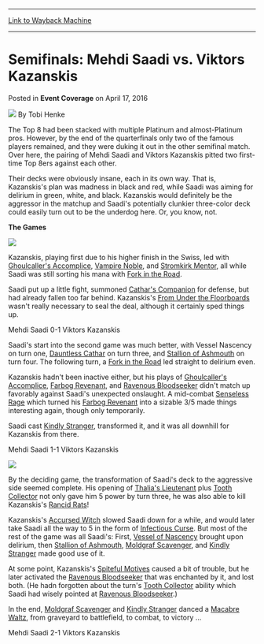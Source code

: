 
---
[Link to Wayback Machine](https://web.archive.org/web/20170415153727/http://magic.wizards.com/en/events/coverage/gpbar16/semifinals-mehdi-saadi-vs-viktors-kazanskis-2016-04-17)

[_metadata_:author]:- "Tobi Henke"
[_metadata_:description]:- "The Top 8 had been stacked with multiple Platinum and almost-Platinum pros. However, by the end of the quarterfinals only two of the famous players remained, and they were duking it out in the other semifinal match. Over here, the pairing of Mehdi Saadi and Viktors Kazanskis pitted two first-time Top 8ers against each other."
[_metadata_:generator]:- "Drupal 7 (http://drupal.org)"
[_metadata_:node]:- "1017596"
[_metadata_:publish_date]:- "2016-04-17"
[_metadata_:source]:- "div-main-content"
[_metadata_:title]:- "Semifinals: Mehdi Saadi vs. Viktors Kazanskis"
[_metadata_:wayback_capture_timestamp]:- "2017-04-15 15:37:27"
[_metadata_:wayback_raw_url]:- "https://web.archive.org/web/20170415153727id_/http://magic.wizards.com/en/events/coverage/gpbar16/semifinals-mehdi-saadi-vs-viktors-kazanskis-2016-04-17"
[_metadata_:wayback_url]:- "http://magic.wizards.com/en/events/coverage/gpbar16/semifinals-mehdi-saadi-vs-viktors-kazanskis-2016-04-17"
---


Semifinals: Mehdi Saadi vs. Viktors Kazanskis
=============================================



 Posted in **Event Coverage**
 on April 17, 2016 






![](https://media.magic.wizards.com/styles/auth_small/public/images/person/henke_author.jpg)
By Tobi Henke











The Top 8 had been stacked with multiple Platinum and almost-Platinum pros. However, by the end of the quarterfinals only two of the famous players remained, and they were duking it out in the other semifinal match. Over here, the pairing of Mehdi Saadi and Viktors Kazanskis pitted two first-time Top 8ers against each other.


Their decks were obviously insane, each in its own way. That is, Kazanskis's plan was madness in black and red, while Saadi was aiming for delirium in green, white, and black. Kazanskis would definitely be the aggressor in the matchup and Saadi's potentially clunkier three-color deck could easily turn out to be the underdog here. Or, you know, not.


**The Games**


**![](https://media.wizards.com/2016/events/gpbar16/sf1_saadi.jpg)**


Kazanskis, playing first due to his higher finish in the Swiss, led with [Ghoulcaller's Accomplice](http://gatherer.wizards.com/Pages/Card/Details.aspx?name=Ghoulcaller%27s+Accomplice), [Vampire Noble](http://gatherer.wizards.com/Pages/Card/Details.aspx?name=Vampire+Noble), and [Stromkirk Mentor](http://gatherer.wizards.com/Pages/Card/Details.aspx?name=Stromkirk+Mentor), all while Saadi was still sorting his mana with [Fork in the Road](http://gatherer.wizards.com/Pages/Card/Details.aspx?name=Fork+in+the+Road).


Saadi put up a little fight, summoned [Cathar's Companion](http://gatherer.wizards.com/Pages/Card/Details.aspx?name=Cathar%27s+Companion) for defense, but had already fallen too far behind. Kazanskis's [From Under the Floorboards](http://gatherer.wizards.com/Pages/Card/Details.aspx?name=From+Under+the+Floorboards) wasn't really necessary to seal the deal, although it certainly sped things up.


Mehdi Saadi 0-1 Viktors Kazanskis


Saadi's start into the second game was much better, with Vessel Nascency on turn one, [Dauntless Cathar](http://gatherer.wizards.com/Pages/Card/Details.aspx?name=Dauntless+Cathar) on turn three, and [Stallion of Ashmouth](http://gatherer.wizards.com/Pages/Card/Details.aspx?name=Stallion+of+Ashmouth) on turn four. The following turn, a [Fork in the Road](http://gatherer.wizards.com/Pages/Card/Details.aspx?name=Fork+in+the+Road) led straight to delirium even.


Kazanskis hadn't been inactive either, but his plays of [Ghoulcaller's Accomplice](http://gatherer.wizards.com/Pages/Card/Details.aspx?name=Ghoulcaller%27s+Accomplice), [Farbog Revenant](http://gatherer.wizards.com/Pages/Card/Details.aspx?name=Farbog+Revenant), and [Ravenous Bloodseeker](http://gatherer.wizards.com/Pages/Card/Details.aspx?name=Ravenous+Bloodseeker) didn't match up favorably against Saadi's unexpected onslaught. A mid-combat [Senseless Rage](http://gatherer.wizards.com/Pages/Card/Details.aspx?name=Senseless+Rage) which turned his [Farbog Revenant](http://gatherer.wizards.com/Pages/Card/Details.aspx?name=Farbog+Revenant) into a sizable 3/5 made things interesting again, though only temporarily.


Saadi cast [Kindly Stranger](http://gatherer.wizards.com/Pages/Card/Details.aspx?name=Kindly+Stranger), transformed it, and it was all downhill for Kazanskis from there.


Mehdi Saadi 1-1 Viktors Kazanskis


![](https://media.wizards.com/2016/events/gpbar16/sf1_kazanskis.jpg)


By the deciding game, the transformation of Saadi's deck to the aggressive side seemed complete. His opening of [Thalia's Lieutenant](http://gatherer.wizards.com/Pages/Card/Details.aspx?name=Thalia%27s+Lieutenant) plus [Tooth Collector](http://gatherer.wizards.com/Pages/Card/Details.aspx?name=Tooth+Collector) not only gave him 5 power by turn three, he was also able to kill Kazanskis's [Rancid Rats](http://gatherer.wizards.com/Pages/Card/Details.aspx?name=Rancid+Rats)!


Kazanskis's [Accursed Witch](http://gatherer.wizards.com/Pages/Card/Details.aspx?name=Accursed+Witch) slowed Saadi down for a while, and would later take Saadi all the way to 5 in the form of [Infectious Curse](http://gatherer.wizards.com/Pages/Card/Details.aspx?name=Infectious+Curse). But most of the rest of the game was all Saadi's: First, [Vessel of Nascency](http://gatherer.wizards.com/Pages/Card/Details.aspx?name=Vessel+of+Nascency) brought upon delirium, then [Stallion of Ashmouth](http://gatherer.wizards.com/Pages/Card/Details.aspx?name=Stallion+of+Ashmouth), [Moldgraf Scavenger](http://gatherer.wizards.com/Pages/Card/Details.aspx?name=Moldgraf+Scavenger), and [Kindly Stranger](http://gatherer.wizards.com/Pages/Card/Details.aspx?name=Kindly+Stranger) made good use of it.


At some point, Kazanskis's [Spiteful Motives](http://gatherer.wizards.com/Pages/Card/Details.aspx?name=Spiteful+Motives) caused a bit of trouble, but he later activated the [Ravenous Bloodseeker](http://gatherer.wizards.com/Pages/Card/Details.aspx?name=Ravenous+Bloodseeker) that was enchanted by it, and lost both. (He hadn forgotten about the turn's [Tooth Collector](http://gatherer.wizards.com/Pages/Card/Details.aspx?name=Tooth+Collector) ability which Saadi had wisely pointed at [Ravenous Bloodseeker](http://gatherer.wizards.com/Pages/Card/Details.aspx?name=Ravenous+Bloodseeker).)


In the end, [Moldgraf Scavenger](http://gatherer.wizards.com/Pages/Card/Details.aspx?name=Moldgraf+Scavenger) and [Kindly Stranger](http://gatherer.wizards.com/Pages/Card/Details.aspx?name=Kindly+Stranger) danced a [Macabre Waltz](http://gatherer.wizards.com/Pages/Card/Details.aspx?name=Macabre+Waltz), from graveyard to battlefield, to combat, to victory …


Mehdi Saadi 2-1 Viktors Kazanskis







